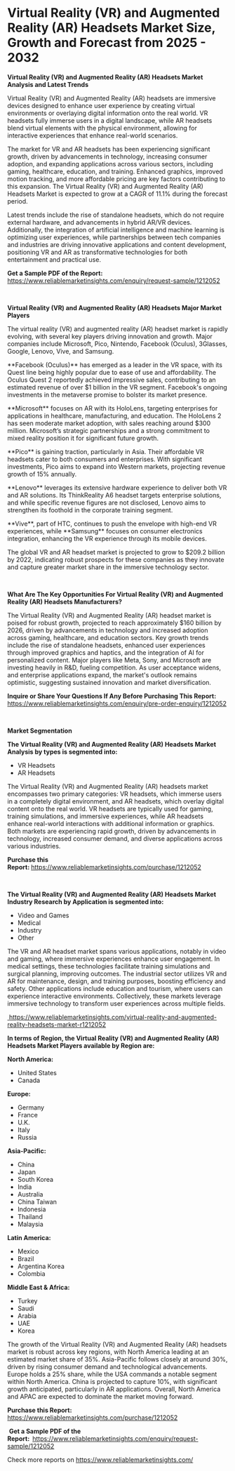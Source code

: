 <p><h1>Virtual Reality (VR) and Augmented Reality (AR) Headsets Market Size, Growth and Forecast from 2025 - 2032</h1></p><p><strong>Virtual Reality (VR) and Augmented Reality (AR) Headsets Market Analysis and Latest Trends</strong></p>
<p><p>Virtual Reality (VR) and Augmented Reality (AR) headsets are immersive devices designed to enhance user experience by creating virtual environments or overlaying digital information onto the real world. VR headsets fully immerse users in a digital landscape, while AR headsets blend virtual elements with the physical environment, allowing for interactive experiences that enhance real-world scenarios.</p><p>The market for VR and AR headsets has been experiencing significant growth, driven by advancements in technology, increasing consumer adoption, and expanding applications across various sectors, including gaming, healthcare, education, and training. Enhanced graphics, improved motion tracking, and more affordable pricing are key factors contributing to this expansion. The Virtual Reality (VR) and Augmented Reality (AR) Headsets Market is expected to grow at a CAGR of 11.1% during the forecast period.</p><p>Latest trends include the rise of standalone headsets, which do not require external hardware, and advancements in hybrid AR/VR devices. Additionally, the integration of artificial intelligence and machine learning is optimizing user experiences, while partnerships between tech companies and industries are driving innovative applications and content development, positioning VR and AR as transformative technologies for both entertainment and practical use.</p></p>
<p><strong>Get a Sample PDF of the Report:&nbsp;</strong> <a href="https://www.reliablemarketinsights.com/enquiry/request-sample/1212052?utm_campaign=3218&utm_medium=2&utm_source=Github&utm_content=ia&utm_term=24032025&utm_id=virtual-reality-vr-and-augmented-reality-ar-headsets">https://www.reliablemarketinsights.com/enquiry/request-sample/1212052</a></p>
<p>&nbsp;</p>
<p><strong>Virtual Reality (VR) and Augmented Reality (AR) Headsets Major Market Players</strong></p>
<p><p>The virtual reality (VR) and augmented reality (AR) headset market is rapidly evolving, with several key players driving innovation and growth. Major companies include Microsoft, Pico, Nintendo, Facebook (Oculus), 3Glasses, Google, Lenovo, Vive, and Samsung.</p><p>**Facebook (Oculus)** has emerged as a leader in the VR space, with its Quest line being highly popular due to ease of use and affordability. The Oculus Quest 2 reportedly achieved impressive sales, contributing to an estimated revenue of over $1 billion in the VR segment. Facebook's ongoing investments in the metaverse promise to bolster its market presence.</p><p>**Microsoft** focuses on AR with its HoloLens, targeting enterprises for applications in healthcare, manufacturing, and education. The HoloLens 2 has seen moderate market adoption, with sales reaching around $300 million. Microsoft’s strategic partnerships and a strong commitment to mixed reality position it for significant future growth.</p><p>**Pico** is gaining traction, particularly in Asia. Their affordable VR headsets cater to both consumers and enterprises. With significant investments, Pico aims to expand into Western markets, projecting revenue growth of 15% annually.</p><p>**Lenovo** leverages its extensive hardware experience to deliver both VR and AR solutions. Its ThinkReality A6 headset targets enterprise solutions, and while specific revenue figures are not disclosed, Lenovo aims to strengthen its foothold in the corporate training segment.</p><p>**Vive**, part of HTC, continues to push the envelope with high-end VR experiences, while **Samsung** focuses on consumer electronics integration, enhancing the VR experience through its mobile devices.</p><p>The global VR and AR headset market is projected to grow to $209.2 billion by 2022, indicating robust prospects for these companies as they innovate and capture greater market share in the immersive technology sector.</p></p>
<p>&nbsp;</p>
<p><strong>What Are The Key Opportunities For Virtual Reality (VR) and Augmented Reality (AR) Headsets Manufacturers?</strong></p>
<p><p>The Virtual Reality (VR) and Augmented Reality (AR) headset market is poised for robust growth, projected to reach approximately $160 billion by 2026, driven by advancements in technology and increased adoption across gaming, healthcare, and education sectors. Key growth trends include the rise of standalone headsets, enhanced user experiences through improved graphics and haptics, and the integration of AI for personalized content. Major players like Meta, Sony, and Microsoft are investing heavily in R&D, fueling competition. As user acceptance widens, and enterprise applications expand, the market's outlook remains optimistic, suggesting sustained innovation and market diversification.</p></p>
<p><strong>Inquire or Share Your Questions If Any Before Purchasing This Report:</strong> <a href="https://www.reliablemarketinsights.com/enquiry/pre-order-enquiry/1212052?utm_campaign=3218&utm_medium=2&utm_source=Github&utm_content=ia&utm_term=24032025&utm_id=virtual-reality-vr-and-augmented-reality-ar-headsets">https://www.reliablemarketinsights.com/enquiry/pre-order-enquiry/1212052</a></p>
<p>&nbsp;</p>
<p><strong>Market Segmentation</strong></p>
<p><strong>The Virtual Reality (VR) and Augmented Reality (AR) Headsets Market Analysis by types is segmented into:</strong></p>
<p><ul><li>VR Headsets</li><li>AR Headsets</li></ul></p>
<p><p>The Virtual Reality (VR) and Augmented Reality (AR) headsets market encompasses two primary categories: VR headsets, which immerse users in a completely digital environment, and AR headsets, which overlay digital content onto the real world. VR headsets are typically used for gaming, training simulations, and immersive experiences, while AR headsets enhance real-world interactions with additional information or graphics. Both markets are experiencing rapid growth, driven by advancements in technology, increased consumer demand, and diverse applications across various industries.</p></p>
<p><strong>Purchase this Report:&nbsp;</strong><a href="https://www.reliablemarketinsights.com/purchase/1212052?utm_campaign=3218&utm_medium=2&utm_source=Github&utm_content=ia&utm_term=24032025&utm_id=virtual-reality-vr-and-augmented-reality-ar-headsets">https://www.reliablemarketinsights.com/purchase/1212052</a></p>
<p>&nbsp;</p>
<p><strong>The Virtual Reality (VR) and Augmented Reality (AR) Headsets Market Industry Research by Application is segmented into:</strong></p>
<p><ul><li>Video and Games</li><li>Medical</li><li>Industry</li><li>Other</li></ul></p>
<p><p>The VR and AR headset market spans various applications, notably in video and gaming, where immersive experiences enhance user engagement. In medical settings, these technologies facilitate training simulations and surgical planning, improving outcomes. The industrial sector utilizes VR and AR for maintenance, design, and training purposes, boosting efficiency and safety. Other applications include education and tourism, where users can experience interactive environments. Collectively, these markets leverage immersive technology to transform user experiences across multiple fields.</p></p>
<p><a href="https://www.reliablemarketinsights.com/virtual-reality-and-augmented-reality-headsets-market-r1212052?utm_campaign=3218&utm_medium=2&utm_source=Github&utm_content=ia&utm_term=24032025&utm_id=virtual-reality-vr-and-augmented-reality-ar-headsets">&nbsp;https://www.reliablemarketinsights.com/virtual-reality-and-augmented-reality-headsets-market-r1212052</a></p>
<p><strong>In terms of Region, the Virtual Reality (VR) and Augmented Reality (AR) Headsets Market Players available by Region are:</strong></p>
<p>
    <p> <strong> North America: </strong>
        <ul>
            <li>United States</li>
            <li>Canada</li>
        </ul>
        </p> 
    <p> <strong> Europe: </strong>
        <ul>
            <li>Germany</li>
            <li>France</li>
            <li>U.K.</li>
            <li>Italy</li>
            <li>Russia</li>
        </ul>
        </p> 
    <p> <strong> Asia-Pacific: </strong>
        <ul>
            <li>China</li>
            <li>Japan</li>
            <li>South Korea</li>
            <li>India</li>
            <li>Australia</li>
            <li>China Taiwan</li>
            <li>Indonesia</li>
            <li>Thailand</li>
            <li>Malaysia</li>
        </ul>
        </p> 
    <p> <strong> Latin America: </strong>
        <ul>
            <li>Mexico</li>
            <li>Brazil</li>
            <li>Argentina Korea</li>
            <li>Colombia</li>
        </ul>
        </p> 
    <p> <strong> Middle East & Africa: </strong>
        <ul>
            <li>Turkey</li>
            <li>Saudi</li>
            <li>Arabia</li>
            <li>UAE</li>
            <li>Korea</li>
        </ul>
    </p>
    </p>
<p><p>The growth of the Virtual Reality (VR) and Augmented Reality (AR) headsets market is robust across key regions, with North America leading at an estimated market share of 35%. Asia-Pacific follows closely at around 30%, driven by rising consumer demand and technological advancements. Europe holds a 25% share, while the USA commands a notable segment within North America. China is projected to capture 10%, with significant growth anticipated, particularly in AR applications. Overall, North America and APAC are expected to dominate the market moving forward.</p></p>
<p><strong>Purchase this Report: </strong><a href="https://www.reliablemarketinsights.com/purchase/1212052?utm_campaign=3218&utm_medium=2&utm_source=Github&utm_content=ia&utm_term=24032025&utm_id=virtual-reality-vr-and-augmented-reality-ar-headsets">https://www.reliablemarketinsights.com/purchase/1212052</a></p>
<p>&nbsp;<strong>Get a Sample PDF of the Report:&nbsp;&nbsp;</strong><a href="https://www.reliablemarketinsights.com/enquiry/request-sample/1212052?utm_campaign=3218&utm_medium=2&utm_source=Github&utm_content=ia&utm_term=24032025&utm_id=virtual-reality-vr-and-augmented-reality-ar-headsets">https://www.reliablemarketinsights.com/enquiry/request-sample/1212052</a></p>
<p><strong></strong></p>
<p>Check more reports on <a href="https://www.reliablemarketinsights.com/?utm_campaign=3218&utm_medium=2&utm_source=Github&utm_content=ia&utm_term=24032025&utm_id=virtual-reality-vr-and-augmented-reality-ar-headsets">https://www.reliablemarketinsights.com/</a></p>